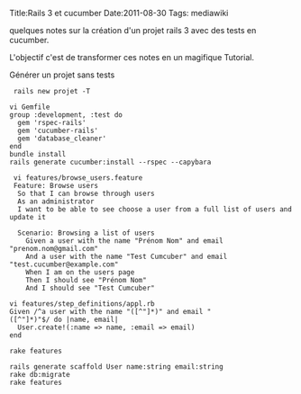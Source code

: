 Title:Rails 3 et cucumber
Date:2011-08-30
Tags:  mediawiki

quelques notes sur la création d'un projet rails 3 avec des tests en
cucumber.

L'objectif c'est de transformer ces notes en un magifique Tutorial.

Générer un projet sans tests

` rails new projet -T`

`vi Gemfile`\
`group :development, :test do`\
`  gem 'rspec-rails'`\
`  gem 'cucumber-rails'`\
`  gem 'database_cleaner'`\
`end`\
`bundle install`\
`rails generate cucumber:install --rspec --capybara`

     vi features/browse_users.feature
     Feature: Browse users
      So that I can browse through users
      As an administrator
      I want to be able to see choose a user from a full list of users and update it

      Scenario: Browsing a list of users
        Given a user with the name "Prénom Nom" and email "prenom.nom@gmail.com"
        And a user with the name "Test Cumcuber" and email "test.cucumber@example.com"
        When I am on the users page
        Then I should see "Prénom Nom"
        And I should see "Test Cumcuber"

`vi features/step_definitions/appl.rb`\
`Given /^a user with the name "([^"]*)" and email "([^"]*)"$/ do |name, email|`\
`  User.create!(:name => name, :email => email)`\
`end`

`rake features`

`rails generate scaffold User name:string email:string`\
`rake db:migrate`\
`rake features`

